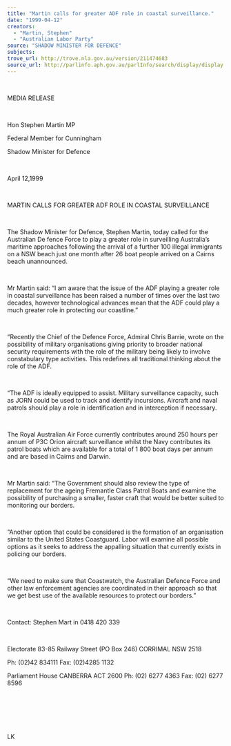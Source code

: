 ```yaml
---
title: "Martin calls for greater ADF role in coastal surveillance."
date: "1999-04-12"
creators:
  - "Martin, Stephen"
  - "Australian Labor Party"
source: "SHADOW MINISTER FOR DEFENCE"
subjects:
trove_url: http://trove.nla.gov.au/version/211474683
source_url: http://parlinfo.aph.gov.au/parlInfo/search/display/display.w3p;query=Id%3A%22media/pressrel/YT606%22
---
```


   

  

  MEDIA RELEASE

  

  Hon Stephen Martin MP

  Federal Member for Cunningham

  Shadow Minister for Defence

  

 April 12,1999

  

  MARTIN CALLS FOR GREATER ADF ROLE IN COASTAL 
SURVEILLANCE

  

  The Shadow Minister for Defence, Stephen Martin, today called for 
the Australian De fence Force to play a greater role in surveilling 
Australia’s maritime approaches following the arrival of a further 
100 illegal immigrants on a NSW beach just one month after 26 boat people 
arrived on a Cairns beach unannounced.

  

 Mr Martin said: “I am aware that the issue of the 
ADF playing a greater role in coastal surveillance has been raised a 
number of times over the last two decades, however technological advances 
mean that the ADF could play a much greater role in protecting our coastline.”

  

 “Recently the Chief of the Defence Force, Admiral 
Chris Barrie, wrote on the possibility of military organisations giving 
priority to broader national security requirements with the role of 
the military being likely to involve constabulary type activities. This 
redefines all traditional thinking about the role of the ADF.

  

 “The ADF is ideally equipped to assist. Military 
surveillance capacity, such as JORN could be used to track and identify 
incursions. Aircraft and naval patrols should play a role in identification 
and in interception if necessary.

  

 The Royal Australian Air Force currently contributes 
around 250 hours per annum of P3C Orion aircraft surveillance whilst 
the Navy contributes its patrol boats which are available for a total 
of 1 800 boat days per annum and are based in Cairns and Darwin.

  

 Mr Martin said: “The Government should also review 
the type of replacement for the ageing Fremantle Class Patrol Boats 
and examine the possibility of purchasing a smaller, faster craft that 
would be better suited to monitoring our borders.

  

 “Another option that could be considered is the 
formation of an organisation similar to the United States Coastguard. 
Labor will examine all possible options as it seeks to address the appalling 
situation that currently exists in policing our borders.

  

 “We need to make sure that Coastwatch, the Australian 
Defence Force and other law enforcement agencies are coordinated in 
their approach so that we get best use of the available resources to 
protect our borders.”

  

  Contact: Stephen Mart  in 0418 420 339

  

  Electorate 83-85 Railway Street (PO Box 246) 
CORRIMAL NSW 2518

  Ph: (02)42 834111 Fax: (02)4285 1132

  Parliament House CANBERRA ACT 2600 Ph: (02) 
6277 4363 Fax: (02) 6277 8596

  

  

  

  LK


